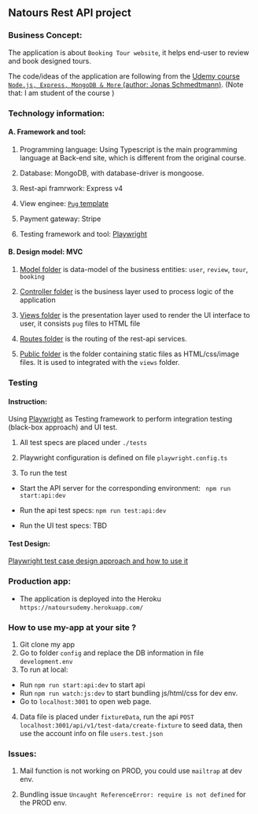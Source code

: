 ## Natours Rest API project

### Business Concept:

The application is about `Booking Tour website`, it helps end-user to review and book designed tours. 


The code/ideas of the application are following from the [Udemy course `Node.js, Express, MongoDB & More` (author: Jonas Schmedtmann)](https://www.udemy.com/course/nodejs-express-mongodb-bootcamp/). (Note that: I am student of the course )

### Technology information:

#### A. Framework and tool:

1. Programming language: Using Typescript is the main programming language at Back-end site, which is different from the original course.

2. Database: MongoDB, with database-driver is mongoose.

3. Rest-api framrwork: Express v4

4. View enginee: [`Pug` template](https://pugjs.org/)

5. Payment gateway: Stripe

6. Testing framework and tool: [Playwright](https://playwright.dev/)

#### B. Design model: MVC

1. [Model folder](./src/models) is data-model of the business entities: `user`, `review`, `tour`, `booking`

2. [Controller folder](./src/controllers) is the business layer used to process logic of the application

3. [Views folder](./src/views) is the presentation layer used to render the UI interface to user, it consists `pug` files to HTML file

4. [Routes folder](./src/routes) is the routing of the rest-api services.

5. [Public folder](./src/public) is the folder containing static files as HTML/css/image files. It is used to integrated with the `views` folder.

### Testing

#### Instruction:

Using [Playwright](https://playwright.dev/) as Testing framework to perform integration testing (black-box approach) and UI test.

1. All test specs are placed under `./tests`

2. Playwright configuration is defined on file `playwright.config.ts`

3. To run the test

  - Start the API server for the corresponding environment: ` npm run start:api:dev` 
  
  - Run the api test specs: `npm run test:api:dev`

  - Run the UI test specs: TBD 

#### Test Design:

[Playwright test case design approach and how to use it](https://github.com/hungdao-testing/natours_api/wiki/Testing)


### Production app:

- The application is deployed into the Heroku `https://natoursudemy.herokuapp.com/`


### How to use my-app at your site ?

1. Git clone my app
2. Go to folder `config` and replace the DB information in file `development.env`
3. To run at local: 

  - Run `npm run start:api:dev` to start api
  - Run `npm run watch:js:dev` to start bundling js/html/css for dev env.
  - Go to `localhost:3001` to open web page.

4. Data file is placed under `fixtureData`, run the api `POST localhost:3001/api/v1/test-data/create-fixture` to seed data, then use the account info on file `users.test.json`

### Issues:

1. Mail function is not working on PROD, you could use `mailtrap` at dev env.

2. Bundling issue `Uncaught ReferenceError: require is not defined` for the PROD env.
